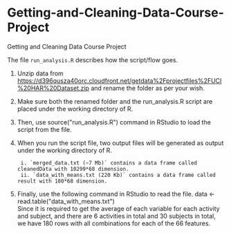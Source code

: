 Getting-and-Cleaning-Data-Course-Project
========================================

Getting and Cleaning Data Course Project

The file `run_analysis.R` describes how the script/flow goes.

1. Unzip data from https://d396qusza40orc.cloudfront.net/getdata%2Fprojectfiles%2FUCI%20HAR%20Dataset.zip and rename the folder as per your wish.

2. Make sure both the renamed folder and the run_analysis.R script are placed under the working directory of R.

3. Then, use source("run_analysis.R") command in RStudio to load the script from the file.

4. When you run the script file, two output files will be generated as output under the working directory of R.

        i. `merged_data.txt (~7 Mb)` contains a data frame called cleanedData with 10299*68 dimension.    
        ii. `data_with_means.txt (220 Kb)` contains a data frame called result with 180*68 dimension.

5. Finally, use the following command in RStudio to read the file.
      data <- read.table("data_with_means.txt")  
   Since it is required to get the average of each variable for each activity and subject, and there are 6 activities in       total and 30 subjects in total, we have 180 rows with all combinations for each of the 66 features.
